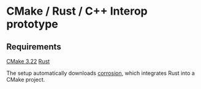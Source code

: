 # CMake / Rust / C++ Interop prototype

## Requirements
[CMake 3.22](https://cmake.org/download/)
[Rust](https://www.rust-lang.org/tools/install)

The setup automatically downloads [corrosion](https://github.com/corrosion-rs/corrosion/tree/master), which integrates Rust into a CMake project.
